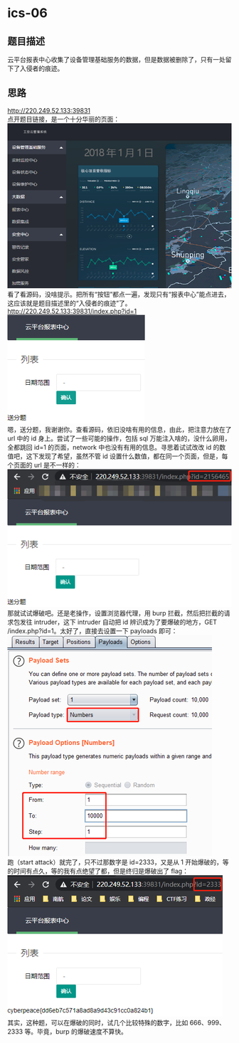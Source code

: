 # ics-06
## 题目描述
云平台报表中心收集了设备管理基础服务的数据，但是数据被删除了，只有一处留下了入侵者的痕迹。
## 思路
http://220.249.52.133:39831  
点开题目链接，是一个十分华丽的页面：  
![avatar](./picture/ics-06_1.png)  
看了看源码，没啥提示。把所有“按钮”都点一遍，发现只有“报表中心”能点进去，这应该就是题目描述里的“入侵者的痕迹”了。  
http://220.249.52.133:39831/index.php?id=1  
![avatar](./picture/ics-06_2.png)  
嗯，送分题，我谢谢你。查看源码，依旧没啥有用的信息，由此，把注意力放在了 url 中的 id 身上。尝试了一些可能的操作，包括 sql 万能注入啥的，没什么卵用，全都跳回 id=1 的页面，network 中也没有有用的信息。寻思着试试改改 id 的数值吧，这下发现了希望，虽然不管 id 设置什么数值，都在同一个页面，但是，每个页面的 url 是不一样的：  
![avatar](./picture/ics-06_3.png)  
那就试试爆破吧。还是老操作，设置浏览器代理，用 burp 拦截，然后把拦截的请求包发往 intruder，这下 intruder 自动把 id 辨识成为了要爆破的地方，GET /index.php?id=$1$。太好了，直接去设置一下 payloads 即可：  
![avatar](./picture/ics-06_4.png)  
跑（start attack）就完了，只不过那数字是 id=2333，又是从 1 开始爆破的，等的时间有点久，等的我有点绝望了都，但是终归是爆破出了 flag：  
![avatar](./picture/ics-06_5.png)  
其实，这种题，可以在爆破的同时，试几个比较特殊的数字，比如 666、999、2333 等。毕竟，burp 的爆破速度不算快。
